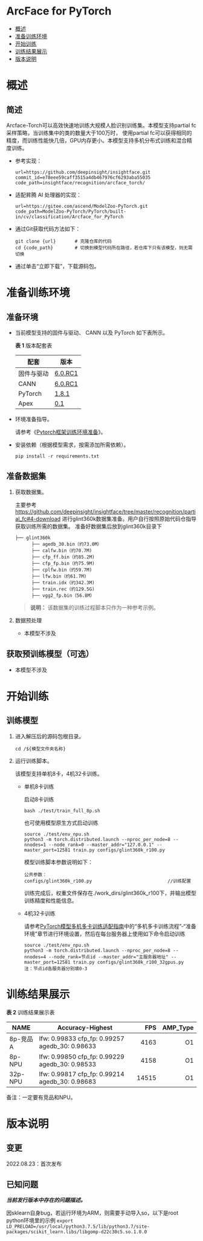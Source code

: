 # ArcFace for PyTorch

-   [概述](概述.md)
-   [准备训练环境](准备训练环境.md)
-   [开始训练](开始训练.md)
-   [训练结果展示](训练结果展示.md)
-   [版本说明](版本说明.md)


# 概述

## 简述

Arcface-Torch可以高效快速地训练大规模人脸识别训练集。本模型支持partial fc采样策略，当训练集中的类的数量大于100万时， 使用partial fc可以获得相同的精度，而训练性能快几倍，GPU内存更小。本模型支持多机分布式训练和混合精度训练。 

- 参考实现：

  ```
  url=https://github.com/deepinsight/insightface.git
  commit_id=e78eee59caff3515a4db467976cf6293aba55035
  code_path=insightface/recognition/arcface_torch/
  ```

- 适配昇腾 AI 处理器的实现：

  ```
  url=https://gitee.com/ascend/ModelZoo-PyTorch.git
  code_path=ModelZoo-PyTorch/PyTorch/built-in/cv/classification/Arcface_for_PyTorch
  ```
  
- 通过Git获取代码方法如下：

  ```
  git clone {url}       # 克隆仓库的代码
  cd {code_path}        # 切换到模型代码所在路径，若仓库下只有该模型，则无需切换
  ```
  
- 通过单击“立即下载”，下载源码包。

# 准备训练环境

## 准备环境

- 当前模型支持的固件与驱动、 CANN 以及 PyTorch 如下表所示。

  **表 1**  版本配套表

  | 配套        | 版本                                                         |
  | ---------- | ------------------------------------------------------------ |
  | 固件与驱动   | [6.0.RC1](https://www.hiascend.com/hardware/firmware-drivers?tag=commercial) |
  | CANN       | [6.0.RC1](https://www.hiascend.com/software/cann/commercial) |
  | PyTorch    | [1.8.1](https://gitee.com/ascend/pytorch/tree/master/)|
  | Apex | [0.1](https://gitee.com/ascend/apex/tree/master/) |

- 环境准备指导。

  请参考《[Pytorch框架训练环境准备](https://www.hiascend.com/document/detail/zh/ModelZoo/pytorchframework/ptes)》。
  
- 安装依赖（根据模型需求，按需添加所需依赖）。

  ```
  pip install -r requirements.txt
  ```


## 准备数据集

1. 获取数据集。

   主要参考 https://github.com/deepinsight/insightface/tree/master/recognition/partial_fc#4-download 进行glint360k数据集准备。用户自行按照原始代码仓指导获取训练所需的数据集。
   准备好数据集后放到glint360k目录下

   ```
   ├── glint360k
         ├── agedb_30.bin（约73.0M）               
         ├── calfw.bin（约70.7M)
         ├── cfp_ff.bin（约85.2M)
         ├── cfp_fp.bin（约75.9M)
         ├── cplfw.bin（约59.7M)
         ├── lfw.bin（约61.7M)
         ├── train.idx（约342.3M)
         ├── train.rec（约129.5G)
         ├── vgg2_fp.bin（56.8M）
   ```

   > **说明：** 
   >该数据集的训练过程脚本只作为一种参考示例。

2. 数据预处理

    - 本模型不涉及

## 获取预训练模型（可选）

- 本模型不涉及

# 开始训练

## 训练模型

1. 进入解压后的源码包根目录。

   ```
   cd /${模型文件夹名称} 
   ```

2. 运行训练脚本。

   该模型支持单机8卡，4机32卡训练。

   - 单机8卡训练

     启动8卡训练

     ```
     bash ./test/train_full_8p.sh   
     ```
   
     也可使用模型原生方式启动训练
   
     ```
     source ./test/env_npu.sh
     python3 -m torch.distributed.launch --nproc_per_node=8 --nnodes=1 --node_rank=0 --master_addr="127.0.0.1" --master_port=12581 train.py configs/glint360k_r100.py
     ```
     
     模型训练脚本参数说明如下：
   
     ```
     公共参数：
     configs/glint360k_r100.py                            //训练配置
     ```
     
     训练完成后，权重文件保存在./work_dirs/glint360k_r100下，并输出模型训练精度和性能信息。
     
   - 4机32卡训练
   
     请参考[PyTorch模型多机多卡训练适配指南](https://gitee.com/ascend/pytorch/blob/master/docs/zh/PyTorch%E6%A8%A1%E5%9E%8B%E5%A4%9A%E6%9C%BA%E5%A4%9A%E5%8D%A1%E8%AE%AD%E7%BB%83%E9%80%82%E9%85%8D%E6%8C%87%E5%8D%97.md)中的“多机多卡训练流程”-“准备环境”章节进行环境设置，然后在每台服务器上使用如下命令启动训练
   
     ```
     source ./test/env_npu.sh
     python3 -m torch.distributed.launch --nproc_per_node=8 --nnodes=4 --node_rank=节点id --master_addr="主服务器地址" --master_port=12581 train.py configs/glint360k_r100_32gpus.py
     注：节点id各服务器分别填0-3
     ```
   

# 训练结果展示

**表 2**  训练结果展示表

| NAME     | Accuracy-Highest |  FPS | AMP_Type |
| -------  | -----  | ---: | -------: |
| 8p-竞品A  | lfw: 0.99833 cfp_fp: 0.99257 agedb_30: 0.98633 | 4163 |       O1 |
| 8p-NPU   | lfw: 0.99850 cfp_fp: 0.99229 agedb_30: 0.98533 | 4158 |       O1 |
| 32p-NPU | lfw: 0.99817 cfp_fp: 0.99214 agedb_30: 0.98683 | 14515 | O1 |

备注：一定要有竞品和NPU。

# 版本说明

## 变更

2022.08.23：首次发布

## 已知问题

**_当前发行版本中存在的问题描述。_**

因sklearn自身bug，若运行环境为ARM，则需要手动导入so，以下是root python环境里的示例
```export LD_PRELOAD=/usr/local/python3.7.5/lib/python3.7/site-packages/scikit_learn.libs/libgomp-d22c30c5.so.1.0.0```











